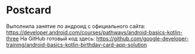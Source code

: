 # Postcard
Выполнила занятие по андроид с официального сайта: https://developer.android.com/courses/pathways/android-basics-kotlin-three
На GitHub готовый код здесь: https://github.com/google-developer-training/android-basics-kotlin-birthday-card-app-solution

